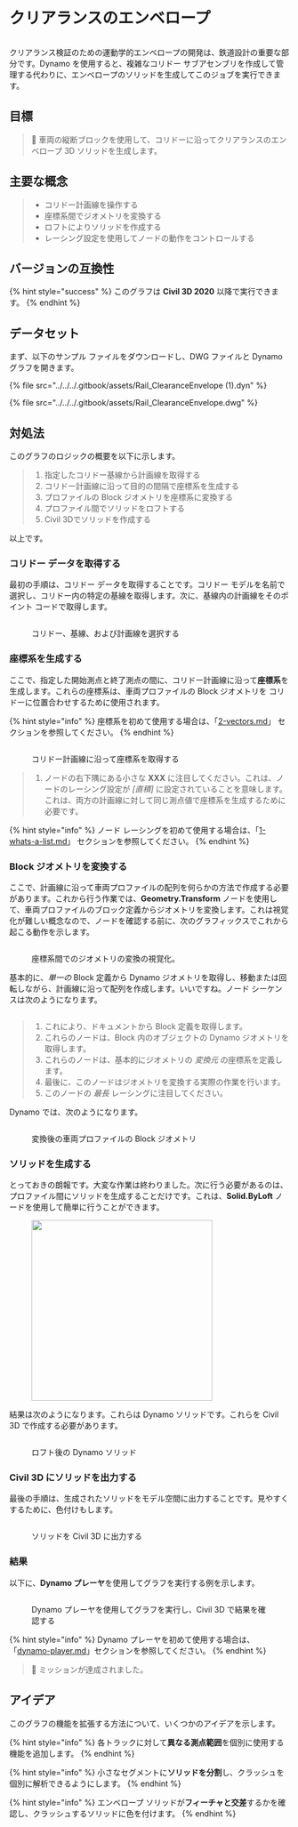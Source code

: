 # クリアランスのエンベロープ

<figure><img src="../../../.gitbook/assets/Rail_ClearanceEnvelope_Player.gif" alt=""><figcaption></figcaption></figure>

クリアランス検証のための運動学的エンベロープの開発は、鉄道設計の重要な部分です。Dynamo を使用すると、複雑なコリドー サブアセンブリを作成して管理する代わりに、エンベロープのソリッドを生成してこのジョブを実行できます。

## 目標

> :dart: 車両の縦断ブロックを使用して、コリドーに沿ってクリアランスのエンベロープ 3D ソリッドを生成します。

## 主要な概念

> * コリドー計画線を操作する
> * 座標系間でジオメトリを変換する
> * ロフトによりソリッドを作成する
> * レーシング設定を使用してノードの動作をコントロールする

## バージョンの互換性

{% hint style="success" %}
 このグラフは **Civil 3D 2020** 以降で実行できます。 
{% endhint %}

## データセット

まず、以下のサンプル ファイルをダウンロードし、DWG ファイルと Dynamo グラフを開きます。

{% file src="../../../.gitbook/assets/Rail_ClearanceEnvelope (1).dyn" %}

{% file src="../../../.gitbook/assets/Rail_ClearanceEnvelope.dwg" %}

## 対処法

このグラフのロジックの概要を以下に示します。

> 1. 指定したコリドー基線から計画線を取得する
> 2. コリドー計画線に沿って目的の間隔で座標系を生成する
> 3. プロファイルの Block ジオメトリを座標系に変換する
> 4. プロファイル間でソリッドをロフトする
> 5. Civil 3Dでソリッドを作成する

以上です。

### コリドー データを取得する

最初の手順は、コリドー データを取得することです。コリドー モデルを名前で選択し、コリドー内の特定の基線を取得します。次に、基線内の計画線をそのポイント コードで取得します。

<figure><img src="../../../.gitbook/assets/Rail_ClearanceEnvelope_GetCorridorData.png" alt=""><figcaption><p>コリドー、基線、および計画線を選択する</p></figcaption></figure>

### 座標系を生成する

ここで、指定した開始測点と終了測点の間に、コリドー計画線に沿って**座標系**を生成します。これらの座標系は、車両プロファイルの Block ジオメトリを コリドーに位置合わせするために使用されます。

{% hint style="info" %}
 座標系を初めて使用する場合は、「[2-vectors.md](../../../5\_essential\_nodes\_and\_concepts/5-2\_geometry-for-computational-design/2-vectors.md "mention")」 セクションを参照してください。 
{% endhint %}

<figure><img src="../../../.gitbook/assets/Rail_ClearanceEnvelope_CreateCoordinateSystems.png" alt=""><figcaption><p>コリドー計画線に沿って座標系を取得する</p></figcaption></figure>

> 1. ノードの右下隅にある小さな **XXX** に注目してください。これは、ノードのレーシング設定が _[直積]_ に設定されていることを意味します。これは、両方の計画線に対して同じ測点値で座標系を生成するために必要です。

{% hint style="info" %}
 ノード レーシングを初めて使用する場合は、「[1-whats-a-list.md](../../../5\_essential\_nodes\_and\_concepts/5-4\_designing-with-lists/1-whats-a-list.md "mention")」 セクションを参照してください。 
{% endhint %}

### Block ジオメトリを変換する

ここで、計画線に沿って車両プロファイルの配列を何らかの方法で作成する必要があります。これから行う作業では、**Geometry.Transform** ノードを使用して、車両プロファイルのブロック定義からジオメトリを変換します。これは視覚化が難しい概念なので、ノードを確認する前に、次のグラフィックスでこれから起こる動作を示します。

<figure><img src="../../../.gitbook/assets/Rail_ClearanceEnvelope_TransformAnimation.gif" alt=""><figcaption><p>座標系間でのジオメトリの変換の視覚化。</p></figcaption></figure>

基本的に、_単一の_ Block 定義から Dynamo ジオメトリを取得し、移動または回転しながら、計画線に沿って配列を作成します。いいですね。ノード シーケンスは次のようになります。

<figure><img src="../../../.gitbook/assets/Rail_ClearanceEnvelope_Transform.png" alt=""><figcaption></figcaption></figure>

> 1. これにより、ドキュメントから Block 定義を取得します。
> 2. これらのノードは、Block 内のオブジェクトの Dynamo ジオメトリを取得します。
> 3. これらのノードは、基本的にジオメトリの _変換元_ の座標系を定義します。
> 4. 最後に、このノードはジオメトリを変換する実際の作業を行います。
> 5. このノードの _最長_ レーシングに注目してください。

Dynamo では、次のようになります。

<figure><img src="../../../.gitbook/assets/Rail_ClearanceEnvelope_Dynamo_Profiles.png" alt=""><figcaption><p>変換後の車両プロファイルの Block ジオメトリ</p></figcaption></figure>

### ソリッドを生成する

とっておきの朗報です。大変な作業は終わりました。次に行う必要があるのは、プロファイル間にソリッドを生成することだけです。これは、**Solid.ByLoft** ノードを使用して簡単に行うことができます。

<figure><img src="../../../.gitbook/assets/Rail_PlaceTies_SolidByLoft.png" alt="" width="325"><figcaption></figcaption></figure>

結果は次のようになります。これらは Dynamo ソリッドです。これらを Civil 3D で作成する必要があります。

<figure><img src="../../../.gitbook/assets/Rail_ClearanceEnvelope_Dynamo_Solids.png" alt=""><figcaption><p>ロフト後の Dynamo ソリッド</p></figcaption></figure>

### Civil 3D にソリッドを出力する

最後の手順は、生成されたソリッドをモデル空間に出力することです。見やすくするために、色付けもします。

<figure><img src="../../../.gitbook/assets/Rail_ClearanceEnvelope_SolidsToC3D.png" alt=""><figcaption><p>ソリッドを Civil 3D に出力する</p></figcaption></figure>

### 結果

以下に、**Dynamo プレーヤ**を使用してグラフを実行する例を示します。

<figure><img src="../../../.gitbook/assets/Rail_ClearanceEnvelope_Player.gif" alt=""><figcaption><p>Dynamo プレーヤを使用してグラフを実行し、Civil 3D で結果を確認する</p></figcaption></figure>

{% hint style="info" %}
 Dynamo プレーヤを初めて使用する場合は、「[dynamo-player.md](../../dynamo-player.md "mention")」セクションを参照してください。 
{% endhint %}

> :tada: ミッションが達成されました。

## アイデア

このグラフの機能を拡張する方法について、いくつかのアイデアを示します。

{% hint style="info" %}
 各トラックに対して**異なる測点範囲**を個別に使用する機能を追加します。 
{% endhint %}

{% hint style="info" %}
 小さなセグメントに**ソリッドを分割**し、クラッシュを個別に解析できるようにします。 
{% endhint %}

{% hint style="info" %}
 エンベロープ ソリッドが**フィーチャと交差**するかを確認し、クラッシュするソリッドに色を付けます。 
{% endhint %}
